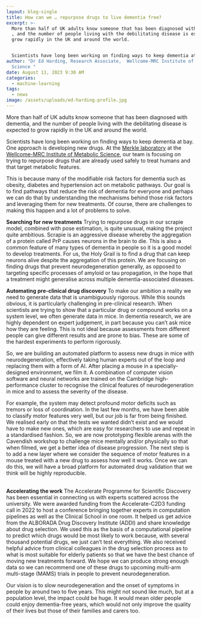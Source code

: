 ```yaml
---
layout: blog-single
title: How can we … repurpose drugs to live dementia free?
excerpt: >-
  More than half of UK adults know someone that has been diagnosed with dementia
  , and the number of people living with the debilitating disease is expected to
  grow rapidly in the UK and around the world.


  Scientists have long been working on finding ways to keep dementia at bay. One approach is developing new drugs. At the Merkle laboratory at the Wellcome-MRC Institute of Metabolic Science, our team is focusing on trying to repurpose drugs that are already used safely to treat humans and that target metabolic features. 
author: "Dr Ed Harding, Research Associate,  Wellcome-MRC Institute of Metabolic
  Science "
date: August 11, 2023 9:30 AM
categories:
  - machine-learning
tags:
  - news
image: /assets/uploads/ed-harding-profile.jpg
---
```

More than half of UK adults know someone that has been diagnosed with dementia, and the number of people living with the debilitating disease is expected to grow rapidly in the UK and around the world.


Scientists have long been working on finding ways to keep dementia at bay. One approach is developing new drugs. At the [Merkle laboratory](https://www.merklelab.org/) at the [Wellcome-MRC Institute of Metabolic Science](https://www.ims.cam.ac.uk/), our team is focusing on trying to repurpose drugs that are already used safely to treat humans and that target metabolic features. 


This is because many of the modifiable risk factors for dementia such as obesity, diabetes and hypertension act on metabolic pathways. Our goal is to find pathways that reduce the risk of dementia for everyone and perhaps we can do that by understanding the mechanisms behind those risk factors and leveraging them for new treatments. Of course, there are challenges to making this happen and a lot of problems to solve. 


**Searching for new treatments** 
Trying to repurpose drugs in our scrapie model, combined with pose estimation, is quite unusual, making the project quite ambitious. Scrapie is an aggressive disease whereby the aggregation of a protein called PrP causes neurons in the brain to die. This is also a common feature of many types of dementia in people so it is a good model to develop treatments. For us, the Holy Grail is to find a drug that can keep neurons alive despite the aggregation of this protein. We are focusing on finding drugs that prevent neurodegeneration generally, as opposed to targeting specific processes of amyloid or tau propagation, in the hope that a treatment might generalise across multiple dementia-associated diseases. 


**Automating pre-clinical drug discovery** 
To make our ambition a reality we need to generate data that is unambiguously rigorous. While this sounds obvious, it is particularly challenging in pre-clinical research. When scientists are trying to show that a particular drug or compound works on a system level, we often generate data in mice. In dementia research, we are highly dependent on expert judgement, in part because you can’t ask mice how they are feeling. This is not ideal because assessments from different people can give different results and are prone to bias. These are some of the hardest experiments to perform rigorously.


So, we are building an automated platform to assess new drugs in mice with neurodegeneration, effectively taking human experts out of the loop and replacing them with a form of AI. After placing a mouse in a specially-designed environment, we film it. A combination of computer vision software and neural networks are trained on the Cambridge high-performance cluster to recognise the clinical features of neurodegeneration in mice and to assess the severity of the disease. 


For example, the system may detect profound motor deficits such as tremors or loss of coordination. In the last few months, we have been able to classify motor features very well, but our job is far from being finished. 
We realised early on that the tests we wanted didn’t exist and we would have to make new ones, which are easy for researchers to use and repeat in a standardised fashion. So, we are now prototyping flexible arenas with the Cavendish workshop to challenge mice mentally and/or physically so that when filmed, we get a better idea of disease progression. The next step is to add a new layer where we consider the sequence of motor features in a mouse treated with a new drug to assess how well it works. Once we can do this, we will have a broad platform for automated drug validation that we think will be highly reproducible.

\
**Accelerating the work**
The Accelerate Programme for Scientific Discovery has been essential in connecting us with experts scattered across the university. We were awarded funding from the Accelerate-C2D3 funding call in 2022 to host a conference bringing together experts in computation pipelines as well as the Clinical School in one room. It helped us get advice from the ALBORADA Drug Discovery Institute (ADDI) and share knowledge about drug selection. We used this as the basis of a computational pipeline to predict which drugs would be most likely to work because, with several thousand potential drugs, we just can’t test everything. We also received helpful advice from clinical colleagues in the drug selection process as to what is most suitable for elderly patients so that we have the best chance of moving new treatments forward. We hope we can produce strong enough data so we can recommend one of these drugs to upcoming multi-arm multi-stage (MAMS) trials in people to prevent neurodegeneration. 


Our vision is to slow neurodegeneration and the onset of symptoms in people by around two to five years. This might not sound like much, but at a population level, the impact could be huge. It would mean older people could enjoy dementia-free years, which would not only improve the quality of their lives but those of their families and carers too.